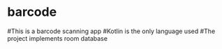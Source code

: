 # barcode
#This is a barcode scanning app
#Kotlin is the only language used
#The project implements room database

